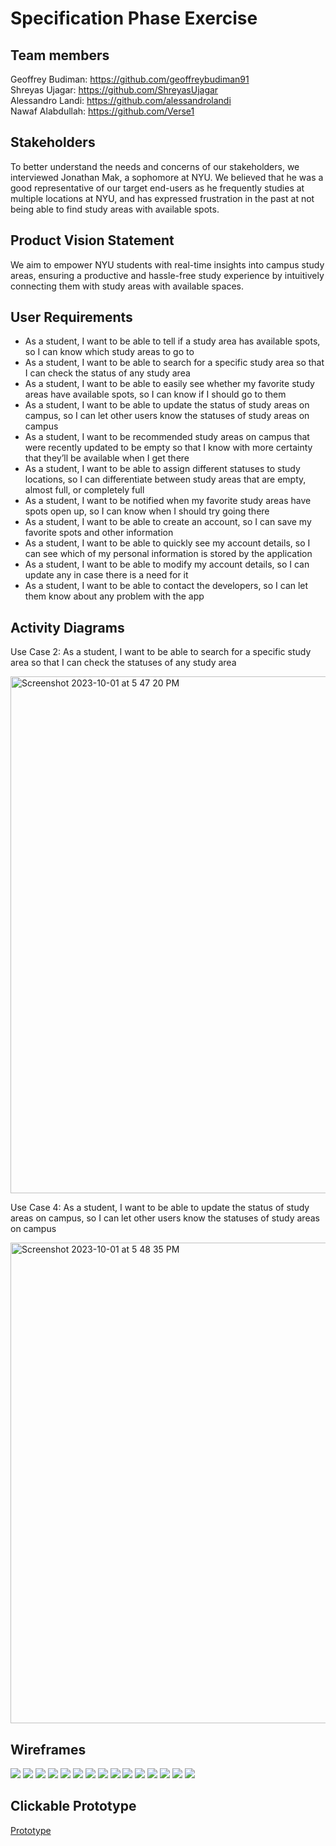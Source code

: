 # Specification Phase Exercise


## Team members

Geoffrey Budiman: https://github.com/geoffreybudiman91  
Shreyas Ujagar: https://github.com/ShreyasUjagar  
Alessandro Landi: https://github.com/alessandrolandi  
Nawaf Alabdullah: https://github.com/Verse1  

## Stakeholders

To better understand the needs and concerns of our stakeholders, we interviewed Jonathan Mak, a sophomore at NYU. We believed that he was a good representative of our target end-users as he frequently studies at multiple locations at NYU, and has expressed frustration in the past at not being able to find study areas with available spots.  

## Product Vision Statement

We aim to empower NYU students with real-time insights into campus study areas, ensuring a productive and hassle-free study experience by intuitively connecting them with study areas with available spaces.

## User Requirements

- As a student, I want to be able to tell if a study area has available spots, so I can know which study areas to go to
- As a student, I want to be able to search for a specific study area so that I can check the status of any study area
- As a student, I want to be able to easily see whether my favorite study areas have available spots, so I can know if I should go to them
- As a student, I want to be able to update the status of study areas on campus, so I can let other users know the statuses of study areas on campus
- As a student, I want to be recommended study areas on campus that were recently updated to be empty so that I know with more certainty that they’ll be available when I get there
- As a student, I want to be able to assign different statuses to study locations, so I can differentiate between study areas that are empty, almost full, or completely full
- As a student, I want to be notified when my favorite study areas have spots open up, so I can know when I should try going there
- As a student, I want to be able to create an account, so I can save my favorite spots and other information
- As a student, I want to be able to quickly see my account details, so I can see which of my personal information is stored by the application
- As a student, I want to be able to modify my account details, so I can update any in case there is a need for it
- As a student, I want to be able to contact the developers, so I can let them know about any problem with the app


## Activity Diagrams

Use Case 2: As a student, I want to be able to search for a specific study area so that I can check the statuses of any study area  

<img width="827" alt="Screenshot 2023-10-01 at 5 47 20 PM" src="https://github.com/software-students-fall2023/1-specification-exercise-team1/assets/117370617/261550ec-cbf5-4b79-9374-d3d38fdae42d">

  

  
Use Case 4: As a student, I want to be able to update the status of study areas on campus, so I can let other users know the statuses of study areas on campus  

<img width="769" alt="Screenshot 2023-10-01 at 5 48 35 PM" src="https://github.com/software-students-fall2023/1-specification-exercise-team1/assets/117370617/b26956a3-b6f2-4590-9927-de0f90c09445">  

## Wireframes

![](</wireframes/Login.png>)
![](</wireframes/Forgot Password.png>)
![](</wireframes/Forgot Password 2.png>)
![](</wireframes/Create Account.png>)
![](</wireframes/Create Account2.png>)
![](</wireframes/Home.png>)
![](</wireframes/Menu.png>)
![](</wireframes/Location.png>)
![](</wireframes/Search.png>)
![](</wireframes/Status Update (popup).png>)
![](</wireframes/Notify me (popup).png>)
![](</wireframes/Settings.png>)
![](</wireframes/Edit Information.png>)
![](</wireframes/Contact Us.png>)
![](</wireframes/Add Tracker (popup).png>)


## Clickable Prototype

[Prototype](https://www.figma.com/proto/V7Vfa2Ipmmo9JG7lMDxmN6/Wireframe?type=design&node-id=10-21&t=jUjUXAgbAY9lGdHo-1&scaling=scale-down&page-id=0%3A1&mode=design)
